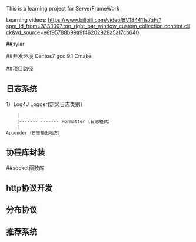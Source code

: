 This is a learning project for ServerFrameWork

Learning videos: https://www.bilibili.com/video/BV184411s7qF/?spm_id_from=333.1007.top_right_bar_window_custom_collection.content.click&vd_source=e6f95788b99a9f46202928a5a17cb640

##sylar

##开发环境
Centos7
gcc 9.1
Cmake

##项目路径


## 日志系统

1）Log4J
	Logger(定义日志类别）
	
		|
		|------- ------- Formatter (日志格式）
		|
	Appender（日志输出地方）

## 协程库封装

##socket函数库

## http协议开发

## 分布协议

## 推荐系统
